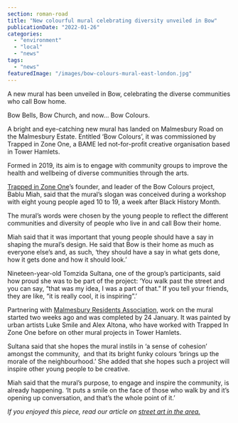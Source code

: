 ```yaml
---
section: roman-road
title: "New colourful mural celebrating diversity unveiled in Bow"
publicationDate: "2022-01-26"
categories: 
  - "environment"
  - "local"
  - "news"
tags: 
  - "news"
featuredImage: "/images/bow-colours-mural-east-london.jpg"
---
```


A new mural has been unveiled in Bow, celebrating the diverse communities who call Bow home.

Bow Bells, Bow Church, and now… Bow Colours.

A bright and eye-catching new mural has landed on Malmesbury Road on the Malmesbury Estate. Entitled ‘Bow Colours’, it was commissioned by Trapped in Zone One, a BAME led not-for-profit creative organisation based in Tower Hamlets. 

Formed in 2019, its aim is to engage with community groups to improve the health and wellbeing of diverse communities through the arts.

[Trapped in Zone One](https://poplarlondon.co.uk/ackroyd-drive-greenlinks-transformation-into-community-garden/)’s founder, and leader of the Bow Colours project, Bablu Miah, said that the mural’s slogan was conceived during a workshop with eight young people aged 10 to 19, a week after Black History Month. 

The mural’s words were chosen by the young people to reflect the different communities and diversity of people who live in and call Bow their home.

Miah said that it was important that young people should have a say in shaping the mural’s design. He said that Bow is their home as much as everyone else’s and, as such, ‘they should have a say in what gets done, how it gets done and how it should look.’

Nineteen-year-old Tomzida Sultana, one of the group’s participants, said how proud she was to be part of the project: ‘You walk past the street and you can say, “that was my idea, I was a part of that.” If you tell your friends, they are like, “it is really cool, it is inspiring”.’ 

Partnering with [Malmesbury Residents Association](https://malmesburyresidents.com/), work on the mural started two weeks ago and was completed by 24 January. It was painted by urban artists Luke Smile and Alex Altona, who have worked with Trapped In Zone One before on other mural projects in Tower Hamlets. 

Sultana said that she hopes the mural instils in ‘a sense of cohesion’ amongst the community,  and that its bright funky colours ‘brings up the morale of the neighbourhood.’ She added that she hopes such a project will inspire other young people to be creative.

Miah said that the mural’s purpose, to engage and inspire the community, is already happening. ‘It puts a smile on the face of those who walk by and it’s opening up conversation, and that’s the whole point of it.’   

_If you enjoyed this piece, read our article on [street art in the area.](https://romanroadlondon.com/mile-end-bow-street-art/)_


